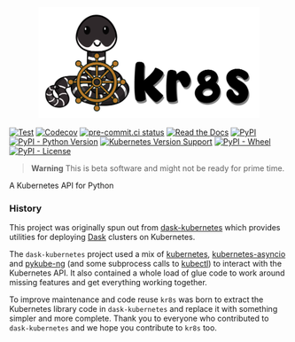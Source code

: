 <div style="text-align: center; width: 100%;"><img src="branding/logo-wide.png" style="max-height: 200px;" /></div>

[![Test](https://github.com/kr8s-org/kr8s/actions/workflows/test.yaml/badge.svg)](https://github.com/kr8s-org/kr8s/actions/workflows/test.yaml)
[![Codecov](https://img.shields.io/codecov/c/gh/kr8s-org/kr8s?logo=codecov&logoColor=ffffff)](https://app.codecov.io/gh/kr8s-org/kr8s)
[![pre-commit.ci status](https://results.pre-commit.ci/badge/github/kr8s-org/kr8s/main.svg)](https://results.pre-commit.ci/latest/github/kr8s-org/kr8s/main)
[![Read the Docs](https://img.shields.io/readthedocs/kr8s?logo=readthedocs&logoColor=white)](https://kr8s.readthedocs.io/en/latest/?badge=latest)
[![PyPI](https://img.shields.io/pypi/v/kr8s)](https://pypi.org/project/kr8s/)
[![PyPI - Python Version](https://img.shields.io/pypi/pyversions/kr8s)](https://pypi.org/project/kr8s/)
[![Kubernetes Version Support](https://img.shields.io/badge/Kubernetes%20support-1.24%7C1.25%7C1.26%7C1.27-blue)](https://docs.kr8s.org/en/latest/installation.html#supported-kubernetes-versions)
[![PyPI - Wheel](https://img.shields.io/pypi/wheel/kr8s)](https://pypi.org/project/kr8s/)
[![PyPI - License](https://img.shields.io/pypi/l/kr8s)](https://pypi.org/project/kr8s/)

> **Warning**
> This is beta software and might not be ready for prime time.

A Kubernetes API for Python

### History

This project was originally spun out from [dask-kubernetes](https://github.com/dask/dask-kubernetes) which provides utilities for deploying [Dask](https://www.dask.org/) clusters on Kubernetes.

The `dask-kubernetes` project used a mix of [kubernetes](https://github.com/kubernetes-client/python), [kubernetes-asyncio](https://github.com/tomplus/kubernetes_asyncio) and [pykube-ng](https://codeberg.org/hjacobs/pykube-ng) (and some subprocess calls to [kubectl](https://kubernetes.io/docs/reference/kubectl/)) to interact with the Kubernetes API. It also contained a whole load of glue code to work around missing features and get everything working together.

To improve maintenance and code reuse `kr8s` was born to extract the Kubernetes library code in `dask-kubernetes` and replace it with something simpler and more complete. Thank you to everyone who contributed to `dask-kubernetes` and we hope you contribute to `kr8s` too.
